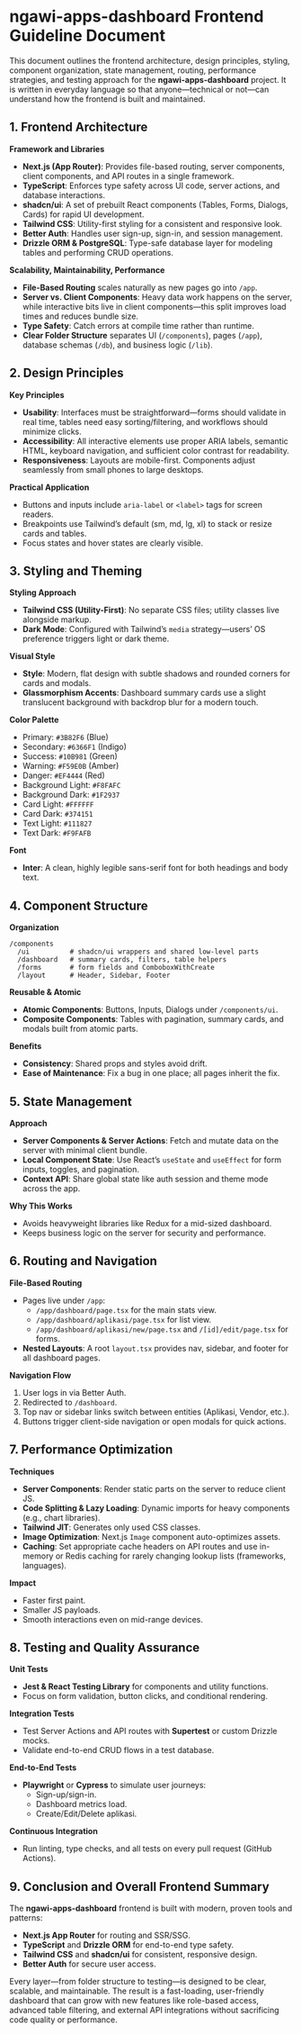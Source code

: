 # ngawi-apps-dashboard Frontend Guideline Document

This document outlines the frontend architecture, design principles, styling, component organization, state management, routing, performance strategies, and testing approach for the **ngawi-apps-dashboard** project. It is written in everyday language so that anyone—technical or not—can understand how the frontend is built and maintained.

## 1. Frontend Architecture

**Framework and Libraries**
- **Next.js (App Router)**: Provides file-based routing, server components, client components, and API routes in a single framework.
- **TypeScript**: Enforces type safety across UI code, server actions, and database interactions.
- **shadcn/ui**: A set of prebuilt React components (Tables, Forms, Dialogs, Cards) for rapid UI development.
- **Tailwind CSS**: Utility-first styling for a consistent and responsive look.
- **Better Auth**: Handles user sign-up, sign-in, and session management.
- **Drizzle ORM & PostgreSQL**: Type-safe database layer for modeling tables and performing CRUD operations.

**Scalability, Maintainability, Performance**
- **File-Based Routing** scales naturally as new pages go into `/app`.
- **Server vs. Client Components**: Heavy data work happens on the server, while interactive bits live in client components—this split improves load times and reduces bundle size.
- **Type Safety**: Catch errors at compile time rather than runtime.
- **Clear Folder Structure** separates UI (`/components`), pages (`/app`), database schemas (`/db`), and business logic (`/lib`).

## 2. Design Principles

**Key Principles**
- **Usability**: Interfaces must be straightforward—forms should validate in real time, tables need easy sorting/filtering, and workflows should minimize clicks.
- **Accessibility**: All interactive elements use proper ARIA labels, semantic HTML, keyboard navigation, and sufficient color contrast for readability.
- **Responsiveness**: Layouts are mobile-first. Components adjust seamlessly from small phones to large desktops.

**Practical Application**
- Buttons and inputs include `aria-label` or `<label>` tags for screen readers.
- Breakpoints use Tailwind’s default (sm, md, lg, xl) to stack or resize cards and tables.
- Focus states and hover states are clearly visible.

## 3. Styling and Theming

**Styling Approach**
- **Tailwind CSS (Utility-First)**: No separate CSS files; utility classes live alongside markup.
- **Dark Mode**: Configured with Tailwind’s `media` strategy—users’ OS preference triggers light or dark theme.

**Visual Style**
- **Style**: Modern, flat design with subtle shadows and rounded corners for cards and modals.
- **Glassmorphism Accents**: Dashboard summary cards use a slight translucent background with backdrop blur for a modern touch.

**Color Palette**
- Primary: `#3B82F6` (Blue)
- Secondary: `#6366F1` (Indigo)
- Success: `#10B981` (Green)
- Warning: `#F59E0B` (Amber)
- Danger: `#EF4444` (Red)
- Background Light: `#F8FAFC`
- Background Dark: `#1F2937`
- Card Light: `#FFFFFF`
- Card Dark: `#374151`
- Text Light: `#111827`
- Text Dark: `#F9FAFB`

**Font**
- **Inter**: A clean, highly legible sans-serif font for both headings and body text.

## 4. Component Structure

**Organization**
```
/components
  /ui          # shadcn/ui wrappers and shared low-level parts
  /dashboard   # summary cards, filters, table helpers
  /forms       # form fields and ComboboxWithCreate
  /layout      # Header, Sidebar, Footer
```

**Reusable & Atomic**
- **Atomic Components**: Buttons, Inputs, Dialogs under `/components/ui`.
- **Composite Components**: Tables with pagination, summary cards, and modals built from atomic parts.

**Benefits**
- **Consistency**: Shared props and styles avoid drift.
- **Ease of Maintenance**: Fix a bug in one place; all pages inherit the fix.

## 5. State Management

**Approach**
- **Server Components & Server Actions**: Fetch and mutate data on the server with minimal client bundle.
- **Local Component State**: Use React’s `useState` and `useEffect` for form inputs, toggles, and pagination.
- **Context API**: Share global state like auth session and theme mode across the app.

**Why This Works**
- Avoids heavyweight libraries like Redux for a mid-sized dashboard.
- Keeps business logic on the server for security and performance.

## 6. Routing and Navigation

**File-Based Routing**
- Pages live under `/app`:
  - `/app/dashboard/page.tsx` for the main stats view.
  - `/app/dashboard/aplikasi/page.tsx` for list view.
  - `/app/dashboard/aplikasi/new/page.tsx` and `/[id]/edit/page.tsx` for forms.
- **Nested Layouts**: A root `layout.tsx` provides nav, sidebar, and footer for all dashboard pages.

**Navigation Flow**
1. User logs in via Better Auth.
2. Redirected to `/dashboard`.
3. Top nav or sidebar links switch between entities (Aplikasi, Vendor, etc.).
4. Buttons trigger client-side navigation or open modals for quick actions.

## 7. Performance Optimization

**Techniques**
- **Server Components**: Render static parts on the server to reduce client JS.
- **Code Splitting & Lazy Loading**: Dynamic imports for heavy components (e.g., chart libraries).
- **Tailwind JIT**: Generates only used CSS classes.
- **Image Optimization**: Next.js `Image` component auto-optimizes assets.
- **Caching**: Set appropriate cache headers on API routes and use in-memory or Redis caching for rarely changing lookup lists (frameworks, languages).

**Impact**
- Faster first paint.
- Smaller JS payloads.
- Smooth interactions even on mid-range devices.

## 8. Testing and Quality Assurance

**Unit Tests**
- **Jest & React Testing Library** for components and utility functions.
- Focus on form validation, button clicks, and conditional rendering.

**Integration Tests**
- Test Server Actions and API routes with **Supertest** or custom Drizzle mocks.
- Validate end-to-end CRUD flows in a test database.

**End-to-End Tests**
- **Playwright** or **Cypress** to simulate user journeys:
  - Sign-up/sign-in.
  - Dashboard metrics load.
  - Create/Edit/Delete aplikasi.

**Continuous Integration**
- Run linting, type checks, and all tests on every pull request (GitHub Actions).

## 9. Conclusion and Overall Frontend Summary

The **ngawi-apps-dashboard** frontend is built with modern, proven tools and patterns:
- **Next.js App Router** for routing and SSR/SSG.
- **TypeScript** and **Drizzle ORM** for end-to-end type safety.
- **Tailwind CSS** and **shadcn/ui** for consistent, responsive design.
- **Better Auth** for secure user access.

Every layer—from folder structure to testing—is designed to be clear, scalable, and maintainable. The result is a fast-loading, user-friendly dashboard that can grow with new features like role-based access, advanced table filtering, and external API integrations without sacrificing code quality or performance.